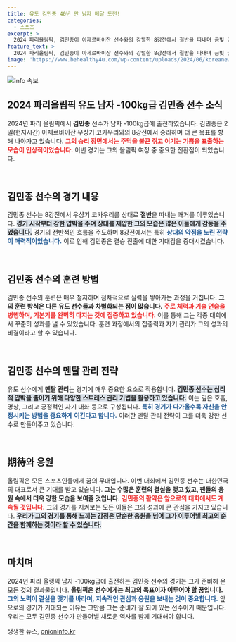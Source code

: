 ```yaml
---
title: 유도 김민종 40년 만 남자 메달 도전!
categories:
  - 스포츠
excerpt: >
  2024 파리올림픽, 김민종이 아제르바이잔 선수와의 강렬한 8강전에서 절반을 따내며 금빛 꿈에 한 걸음 더 다가갔다! 주먹을 불끈 쥔 그의 승부욕을 놓치지 마세요!
feature_text: >
  2024 파리올림픽, 김민종이 아제르바이잔 선수와의 강렬한 8강전에서 절반을 따내며 금빛 꿈에 한 걸음 더 다가갔다! 주먹을 불끈 쥔 그의 승부욕을 놓치지 마세요!
image: 'https://www.behealthy4u.com/wp-content/uploads/2024/06/koreanews.jpg'
---
```


<p><img src="https://www.behealthy4u.com/wp-content/uploads/2024/06/koreanews.jpg" alt="info 속보" /></p>

<h2 data-ke-size="size26">2024 파리올림픽 유도 남자 -100kg급 김민종 선수 소식</h2>

<p data-ke-size="size16">2024년 파리 올림픽에서 <b>김민종</b> 선수가 남자 -100kg급에 출전하였습니다. 김민종은 2일(현지시간) 아제르바이잔 우샹기 코카우리와의 8강전에서 승리하며 더 큰 목표를 향해 나아가고 있습니다. <b><span style="color: #ee2323;">그의 승리 장면에서는 주먹을 불끈 쥐고 이기는 기쁨을 표출하는 모습이 인상적이었습니다.</span></b> 이번 경기는 그의 올림픽 여정 중 중요한 전환점이 되었습니다.</p>

<p data-ke-size="size16">&nbsp;</p>

<h2 data-ke-size="size26">김민종 선수의 경기 내용</h2>

<p data-ke-size="size16">김민종 선수는 8강전에서 우샹기 코카우리를 상대로 <b>절반</b>을 따내는 쾌거를 이루었습니다. <b><span style="background-color: #21538527;">경기 시작부터 강한 압박을 주며 상대를 제압한 그의 모습은 많은 이들에게 감동을 주었습니다.</span></b> 경기의 전반적인 흐름을 주도하며 8강전에서는 특히 <b><span style="color: #1a5490;">상대의 약점을 노린 전략이 매력적이었습니다.</span></b> 이로 인해 김민종은 결승 진출에 대한 기대감을 증대시켰습니다.</p>

<p data-ke-size="size16">&nbsp;</p>

<h2 data-ke-size="size26">김민종 선수의 훈련 방법</h2>

<p data-ke-size="size16">김민종 선수의 훈련은 매우 철저하며 점차적으로 실력을 쌓아가는 과정을 거칩니다. <b>그의 훈련 방식은 다른 유도 선수들과 차별화되는 점이 많습니다.</b> <b><span style="color: #ee2323;">주로 체력과 기술 연습을 병행하며, 기본기를 완벽히 다지는 것에 집중하고 있습니다.</span></b> 이를 통해 그는 각종 대회에서 꾸준히 성과를 낼 수 있었습니다. 훈련 과정에서의 집중력과 자기 관리가 그의 성과의 비결이라고 할 수 있습니다.</p>

<p data-ke-size="size16">&nbsp;</p>

<h2 data-ke-size="size26">김민종 선수의 멘탈 관리 전략</h2>

<p data-ke-size="size16">유도 선수에게 <b>멘탈 관리</b>는 경기에 매우 중요한 요소로 작용합니다. <b><span style="background-color: #21538527;">김민종 선수는 심리적 압박을 줄이기 위해 다양한 스트레스 관리 기법을 활용하고 있습니다.</span></b> 이는 깊은 호흡, 명상, 그리고 긍정적인 자기 대화 등으로 구성됩니다. <b><span style="color: #1a5490;">특히 경기가 다가올수록 자신을 안정시키는 방법을 중요하게 여긴다고 합니다.</span></b> 이러한 멘탈 관리 전략이 그를 더욱 강한 선수로 만들어주고 있습니다.</p>

<p data-ke-size="size16">&nbsp;</p>

<h2 data-ke-size="size26">期待와 응원</h2>

<p data-ke-size="size16">올림픽은 모든 스포츠인들에게 꿈의 무대입니다. 이번 대회에서 김민종 선수는 대한민국의 대표로서 큰 기대를 받고 있습니다. <b>그는 수많은 훈련의 결실을 맺고 있고, 팬들의 응원 속에서 더욱 강한 모습을 보여줄 것입니다.</b> <b><span style="color: #ee2323;">김민종의 활약은 앞으로의 대회에서도 계속될 것입니다.</span></b> 그의 경기를 지켜보는 모든 이들은 그의 성과에 큰 관심을 가지고 있습니다. <b><span style="background-color: #21538527;">우리가 그의 경기를 통해 느끼는 감정은 단순한 응원을 넘어 그가 이루어낼 최고의 순간을 함께하는 것이라 할 수 있습니다.</span></b></p>

<p data-ke-size="size16">&nbsp;</p>

<h2 data-ke-size="size26">마치며</h2>

<p data-ke-size="size16">2024년 파리 올랭픽 남자 -100kg급에 출전하는 김민종 선수의 경기는 그가 준비해 온 모든 것의 결과물입니다. <b>올림픽은 선수에게는 최고의 목표이자 이루어야 할 꿈입니다.</b> <b><span style="color: #1a5490;">그의 노력이 결실을 맺기를 바라며, 지속적인 관심과 응원을 보내는 것이 중요합니다.</span></b> 앞으로의 경기가 기대되는 이유는 그만큼 그는 준비가 잘 되어 있는 선수이기 때문입니다. 우리는 모두 김민종 선수가 만들어낼 새로운 역사를 함께 기대해야 합니다.</p>
생생한 뉴스, <a href="https://onioninfo.kr" rel="dofollow">onioninfo.kr</a>



